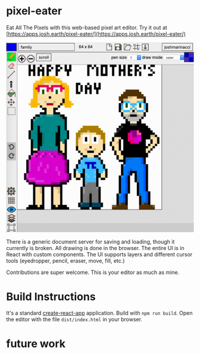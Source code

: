 # pixel-eater

Eat All The Pixels with this web-based pixel art editor. Try it out at [https://apps.josh.earth/pixel-eater/](https://apps.josh.earth/pixel-eater/)

![Pixel Eater in action](images/screenshot.png)

There is a generic document server for saving and loading, though it currently is broken.
All drawing is done in the browser. The entire UI is in React with custom components.
The UI supports layers and different cursor
tools (eyedropper, pencil, eraser, move, fill, etc.)

Contributions are super welcome. This is your editor as much as mine.

# Build Instructions

It's a standard [create-react-app](https://reactjs.org/docs/create-a-new-react-app.html) application. Build with `npm run build`. Open the editor with the file `dist/index.html` in your browser.

# future work



 
 
